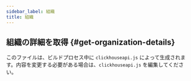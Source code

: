 ```yaml
---
sidebar_label: 組織
title: 組織
---
```


## 組織の詳細を取得 {#get-organization-details}

このファイルは、ビルドプロセス中に `clickhouseapi.js` によって生成されます。内容を変更する必要がある場合は、`clickhouseapi.js` を編集してください。
